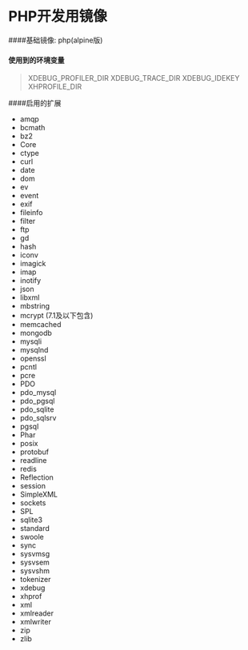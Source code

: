 # PHP开发用镜像

####基础镜像: php(alpine版)

#### 使用到的环境变量
> XDEBUG\_PROFILER\_DIR
> XDEBUG\_TRACE\_DIR
> XDEBUG\_IDEKEY
> XHPROFILE\_DIR

####启用的扩展
* amqp
* bcmath
* bz2
* Core
* ctype
* curl
* date
* dom 
* ev
* event
* exif
* fileinfo
* filter
* ftp
* gd
* hash
* iconv
* imagick
* imap
* inotify
* json
* libxml
* mbstring
* mcrypt (7.1及以下包含)
* memcached
* mongodb
* mysqli
* mysqlnd
* openssl
* pcntl
* pcre
* PDO
* pdo_mysql
* pdo_pgsql
* pdo_sqlite
* pdo_sqlsrv
* pgsql
* Phar
* posix
* protobuf
* readline
* redis
* Reflection
* session
* SimpleXML
* sockets
* SPL
* sqlite3
* standard
* swoole
* sync
* sysvmsg
* sysvsem
* sysvshm
* tokenizer
* xdebug
* xhprof
* xml
* xmlreader
* xmlwriter
* zip
* zlib


